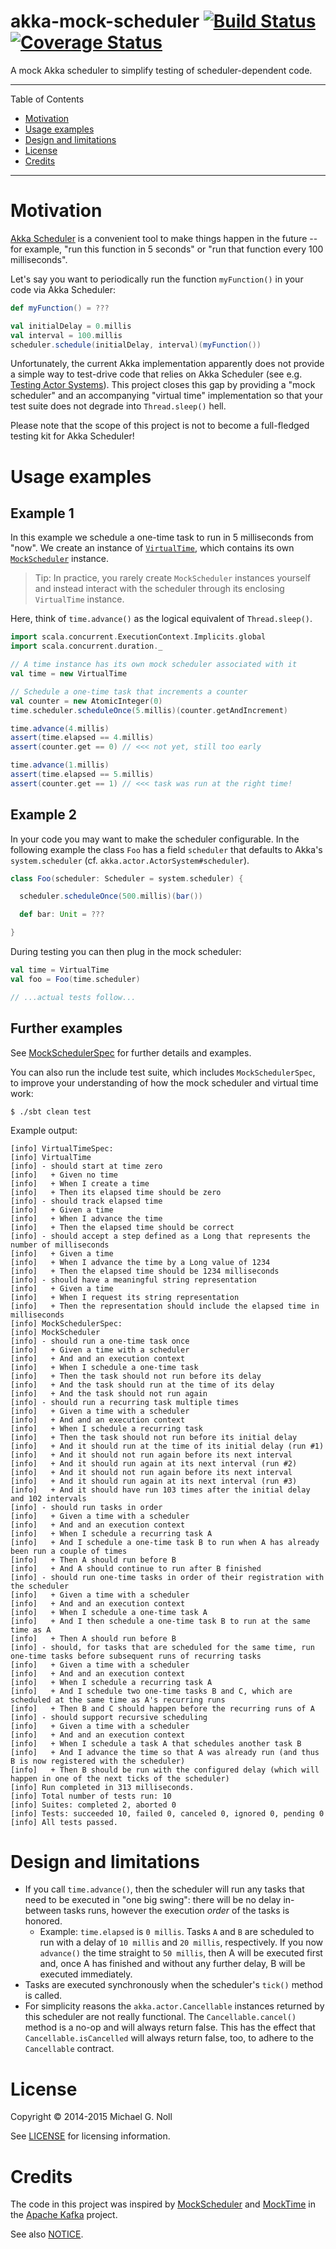 # akka-mock-scheduler [![Build Status](https://travis-ci.org/miguno/akka-mock-scheduler.png?branch=master)](https://travis-ci.org/miguno/akka-mock-scheduler) [![Coverage Status](https://coveralls.io/repos/miguno/akka-mock-scheduler/badge.svg)](https://coveralls.io/r/miguno/akka-mock-scheduler)

A mock Akka scheduler to simplify testing of scheduler-dependent code.

---

Table of Contents

* <a href="#Motivation">Motivation</a>
* <a href="#Usage">Usage examples</a>
* <a href="#Design">Design and limitations</a>
* <a href="#License">License</a>
* <a href="#Credits">Credits</a>

---


<a name="Motivation"></a>

# Motivation

[Akka Scheduler](http://doc.akka.io/docs/akka/snapshot/java/scheduler.html) is a convenient tool to make things happen
in the future -- for example, "run this function in 5 seconds" or "run that function every 100 milliseconds".

Let's say you want to periodically run the function `myFunction()` in your code via Akka Scheduler:

```scala
def myFunction() = ???

val initialDelay = 0.millis
val interval = 100.millis
scheduler.schedule(initialDelay, interval)(myFunction())
```

Unfortunately, the current Akka implementation apparently does not provide a simple way to test-drive code that relies
on Akka Scheduler (see e.g. [Testing Actor Systems](http://doc.akka.io/docs/akka/snapshot/scala/testing.html)).  This
project closes this gap by providing a "mock scheduler" and an accompanying "virtual time" implementation so that your
test suite does not degrade into `Thread.sleep()` hell.

Please note that the scope of this project is not to become a full-fledged testing kit for Akka Scheduler!


<a name="Usage"></a>

# Usage examples

## Example 1

In this example we schedule a one-time task to run in 5 milliseconds from "now".  We create an instance of
[`VirtualTime`](src/main/scala/com/miguno/akka/testing/VirtualTime.scala), which contains its own
[`MockScheduler`](src/main/scala/com/miguno/akka/testing/MockScheduler.scala) instance.

> Tip: In practice, you rarely create `MockScheduler` instances yourself and instead interact with the scheduler through
> its enclosing `VirtualTime` instance.

Here, think of `time.advance()` as the logical equivalent of `Thread.sleep()`.

```scala
import scala.concurrent.ExecutionContext.Implicits.global
import scala.concurrent.duration._

// A time instance has its own mock scheduler associated with it
val time = new VirtualTime

// Schedule a one-time task that increments a counter
val counter = new AtomicInteger(0)
time.scheduler.scheduleOnce(5.millis)(counter.getAndIncrement)

time.advance(4.millis)
assert(time.elapsed == 4.millis)
assert(counter.get == 0) // <<< not yet, still too early

time.advance(1.millis)
assert(time.elapsed == 5.millis)
assert(counter.get == 1) // <<< task was run at the right time!
```


## Example 2

In your code you may want to make the scheduler configurable.  In the following example the class `Foo` has a field
`scheduler` that defaults to Akka's `system.scheduler` (cf. `akka.actor.ActorSystem#scheduler`).

```scala
class Foo(scheduler: Scheduler = system.scheduler) {

  scheduler.scheduleOnce(500.millis)(bar())

  def bar: Unit = ???

}
```

During testing you can then plug in the mock scheduler:

```scala
val time = VirtualTime
val foo = Foo(time.scheduler)

// ...actual tests follow...
```


## Further examples

See [MockSchedulerSpec](https://github.com/miguno/akka-mock-scheduler/blob/develop/src/test/scala/com/miguno/akka/testing/MockSchedulerSpec.scala)
for further details and examples.

You can also run the include test suite, which includes `MockSchedulerSpec`, to improve your understanding of how
the mock scheduler and virtual time work:

    $ ./sbt clean test

Example output:

    [info] VirtualTimeSpec:
    [info] VirtualTime
    [info] - should start at time zero
    [info]   + Given no time
    [info]   + When I create a time
    [info]   + Then its elapsed time should be zero
    [info] - should track elapsed time
    [info]   + Given a time
    [info]   + When I advance the time
    [info]   + Then the elapsed time should be correct
    [info] - should accept a step defined as a Long that represents the number of milliseconds
    [info]   + Given a time
    [info]   + When I advance the time by a Long value of 1234
    [info]   + Then the elapsed time should be 1234 milliseconds
    [info] - should have a meaningful string representation
    [info]   + Given a time
    [info]   + When I request its string representation
    [info]   + Then the representation should include the elapsed time in milliseconds
    [info] MockSchedulerSpec:
    [info] MockScheduler
    [info] - should run a one-time task once
    [info]   + Given a time with a scheduler
    [info]   + And and an execution context
    [info]   + When I schedule a one-time task
    [info]   + Then the task should not run before its delay
    [info]   + And the task should run at the time of its delay
    [info]   + And the task should not run again
    [info] - should run a recurring task multiple times
    [info]   + Given a time with a scheduler
    [info]   + And and an execution context
    [info]   + When I schedule a recurring task
    [info]   + Then the task should not run before its initial delay
    [info]   + And it should run at the time of its initial delay (run #1)
    [info]   + And it should not run again before its next interval
    [info]   + And it should run again at its next interval (run #2)
    [info]   + And it should not run again before its next interval
    [info]   + And it should run again at its next interval (run #3)
    [info]   + And it should have run 103 times after the initial delay and 102 intervals
    [info] - should run tasks in order
    [info]   + Given a time with a scheduler
    [info]   + And and an execution context
    [info]   + When I schedule a recurring task A
    [info]   + And I schedule a one-time task B to run when A has already been run a couple of times
    [info]   + Then A should run before B
    [info]   + And A should continue to run after B finished
    [info] - should run one-time tasks in order of their registration with the scheduler
    [info]   + Given a time with a scheduler
    [info]   + And and an execution context
    [info]   + When I schedule a one-time task A
    [info]   + And I then schedule a one-time task B to run at the same time as A
    [info]   + Then A should run before B
    [info] - should, for tasks that are scheduled for the same time, run one-time tasks before subsequent runs of recurring tasks
    [info]   + Given a time with a scheduler
    [info]   + And and an execution context
    [info]   + When I schedule a recurring task A
    [info]   + And I schedule two one-time tasks B and C, which are scheduled at the same time as A's recurring runs
    [info]   + Then B and C should happen before the recurring runs of A
    [info] - should support recursive scheduling
    [info]   + Given a time with a scheduler
    [info]   + And and an execution context
    [info]   + When I schedule a task A that schedules another task B
    [info]   + And I advance the time so that A was already run (and thus B is now registered with the scheduler)
    [info]   + Then B should be run with the configured delay (which will happen in one of the next ticks of the scheduler)
    [info] Run completed in 313 milliseconds.
    [info] Total number of tests run: 10
    [info] Suites: completed 2, aborted 0
    [info] Tests: succeeded 10, failed 0, canceled 0, ignored 0, pending 0
    [info] All tests passed.


<a name="Design"></a>

# Design and limitations

* If you call `time.advance()`, then the scheduler will run any tasks that need to be executed in "one big swing":
  there will be no delay in-between tasks runs, however the execution _order_ of the tasks is honored.
    * Example: `time.elapsed` is `0 millis`.  Tasks `A` and `B` are scheduled to run with a delay of `10 millis` and
      `20 millis`, respectively.  If you now `advance()` the time straight to `50 millis`, then A will be executed first
      and, once A has finished and without any further delay, B will be executed immediately.
* Tasks are executed synchronously when the scheduler's `tick()` method is called.
* For simplicity reasons the `akka.actor.Cancellable` instances returned by this scheduler are not really functional.
  The `Cancellable.cancel()` method is a no-op and will always return false.  This has the effect that
  `Cancellable.isCancelled` will always return false, too, to adhere to the `Cancellable` contract.


<a name="License"></a>

# License

Copyright © 2014-2015 Michael G. Noll

See [LICENSE](LICENSE) for licensing information.


<a name="Credits"></a>

# Credits

The code in this project was inspired by
[MockScheduler](https://github.com/apache/kafka/blob/trunk/core/src/test/scala/unit/kafka/utils/MockScheduler.scala)
and [MockTime](https://github.com/apache/kafka/blob/trunk/core/src/test/scala/unit/kafka/utils/MockTime.scala)
in the [Apache Kafka](http://kafka.apache.org/) project.

See also [NOTICE](NOTICE).
